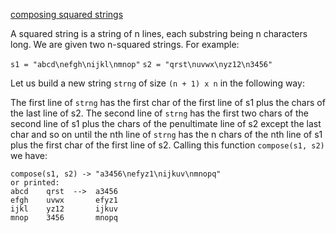 [composing squared strings](https://www.codewars.com/kata/composing-squared-strings)

A squared string is a string of n lines, each substring being n characters long. We are given two n-squared strings. For example:

`s1 = "abcd\nefgh\nijkl\nmnop"` `s2 = "qrst\nuvwx\nyz12\n3456"`

Let us build a new string `strng` of size `(n + 1) x n` in the following way:

The first line of `strng` has the first char of the first line of s1 plus the chars of the last line of s2.
The second line of `strng` has the first two chars of the second line of s1 plus the chars of the penultimate line of s2 except the last char
and so on until the nth line of `strng` has the n chars of the nth line of s1 plus the first char of the first line of s2.
Calling this function `compose(s1, s2)` we have:
```
compose(s1, s2) -> "a3456\nefyz1\nijkuv\nmnopq"
or printed:
abcd    qrst  -->  a3456
efgh    uvwx       efyz1
ijkl    yz12       ijkuv
mnop    3456       mnopq
```